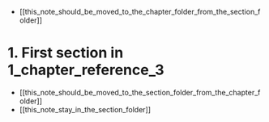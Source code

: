 - [[this_note_should_be_moved_to_the_chapter_folder_from_the_section_folder]]
# 1. First section in 1_chapter_reference_3
- [[this_note_should_be_moved_to_the_section_folder_from_the_chapter_folder]]
- [[this_note_stay_in_the_section_folder]]